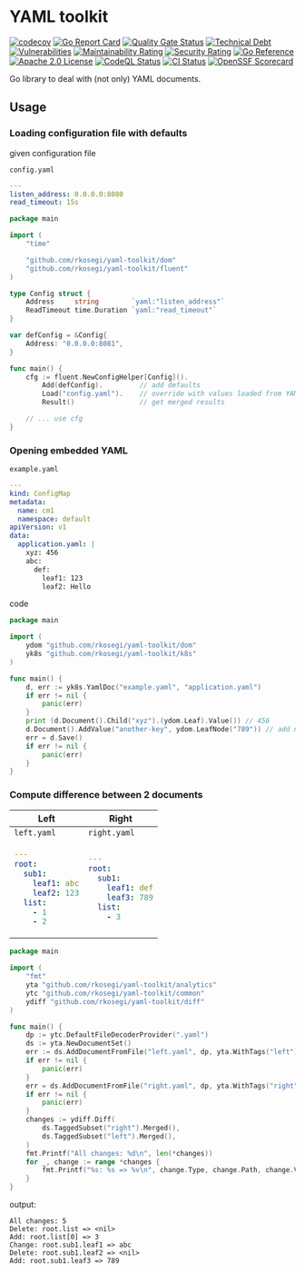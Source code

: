 # YAML toolkit

[![codecov](https://codecov.io/gh/rkosegi/yaml-toolkit/graph/badge.svg?token=BX0P2QQPR2)](https://codecov.io/gh/rkosegi/yaml-toolkit)
[![Go Report Card](https://goreportcard.com/badge/github.com/rkosegi/yaml-toolkit)](https://goreportcard.com/report/github.com/rkosegi/yaml-toolkit)
[![Quality Gate Status](https://sonarcloud.io/api/project_badges/measure?project=rkosegi_yaml-toolkit&metric=alert_status)](https://sonarcloud.io/summary/new_code?id=rkosegi_yaml-toolkit)
[![Technical Debt](https://sonarcloud.io/api/project_badges/measure?project=rkosegi_yaml-toolkit&metric=sqale_index)](https://sonarcloud.io/summary/new_code?id=rkosegi_yaml-toolkit)
[![Vulnerabilities](https://sonarcloud.io/api/project_badges/measure?project=rkosegi_yaml-toolkit&metric=vulnerabilities)](https://sonarcloud.io/summary/new_code?id=rkosegi_yaml-toolkit)
[![Maintainability Rating](https://sonarcloud.io/api/project_badges/measure?project=rkosegi_yaml-toolkit&metric=sqale_rating)](https://sonarcloud.io/summary/new_code?id=rkosegi_yaml-toolkit)
[![Security Rating](https://sonarcloud.io/api/project_badges/measure?project=rkosegi_yaml-toolkit&metric=security_rating)](https://sonarcloud.io/summary/new_code?id=rkosegi_yaml-toolkit)
[![Go Reference](https://pkg.go.dev/badge/github.com/rkosegi/yaml-toolkit.svg)](https://pkg.go.dev/github.com/rkosegi/yaml-toolkit)
[![Apache 2.0 License](https://badgen.net/static/license/Apache2.0/blue)](https://github.com/rkosegi/yaml-toolkit/blob/main/LICENSE)
[![CodeQL Status](https://github.com/rkosegi/yaml-toolkit/actions/workflows/codeql.yaml/badge.svg)](https://github.com/rkosegi/yaml-toolkit/security/code-scanning)
[![CI Status](https://github.com/rkosegi/yaml-toolkit/actions/workflows/ci.yaml/badge.svg)](https://github.com/rkosegi/yaml-toolkit/actions/workflows/ci.yaml)
[![OpenSSF Scorecard](https://api.scorecard.dev/projects/github.com/rkosegi/yaml-toolkit/badge)](https://scorecard.dev/viewer/?uri=github.com/rkosegi/yaml-toolkit)

Go library to deal with (not only) YAML documents.


## Usage

### Loading configuration file with defaults

given configuration file

`config.yaml`
```yaml
---
listen_address: 0.0.0.0:8080
read_timeout: 15s
```

```go
package main

import (
	"time"

	"github.com/rkosegi/yaml-toolkit/dom"
	"github.com/rkosegi/yaml-toolkit/fluent"
)

type Config struct {
	Address     string        `yaml:"listen_address"`
	ReadTimeout time.Duration `yaml:"read_timeout"`
}

var defConfig = &Config{
	Address: "0.0.0.0:8081",
}

func main() {
	cfg := fluent.NewConfigHelper[Config]().
		Add(defConfig).         // add defaults
		Load("config.yaml").    // override with values loaded from YAML document
		Result()                // get merged results

	// ... use cfg
}
```

### Opening embedded YAML

`example.yaml`
```yaml
---
kind: ConfigMap
metadata:
  name: cm1
  namespace: default
apiVersion: v1
data:
  application.yaml: |
    xyz: 456
    abc:
      def:
        leaf1: 123
        leaf2: Hello
```

code
```go
package main

import (
    ydom "github.com/rkosegi/yaml-toolkit/dom"
    yk8s "github.com/rkosegi/yaml-toolkit/k8s"
)

func main() {
	d, err := yk8s.YamlDoc("example.yaml", "application.yaml")
	if err != nil {
		panic(err)
	}
	print (d.Document().Child("xyz").(ydom.Leaf).Value()) // 456
	d.Document().AddValue("another-key", ydom.LeafNode("789")) // add new child node
	err = d.Save()
	if err != nil {
		panic(err)
	}
}
```

### Compute difference between 2 documents

<table>
<thead><tr><th>Left</th><th>Right</th></tr></thead>
<tbody>
<tr><td><code>left.yaml</code></td><td><code>right.yaml</code></td></tr>
<tr><td>

```yaml
---
root:
  sub1:
    leaf1: abc
    leaf2: 123
  list:
    - 1
    - 2
```
</td><td>

```yaml
---
root:
  sub1:
    leaf1: def
    leaf3: 789
  list:
    - 3
```
</td>
</tr>
</tbody>
</table>

```go
package main

import (
	"fmt"
	yta "github.com/rkosegi/yaml-toolkit/analytics"
	ytc "github.com/rkosegi/yaml-toolkit/common"
	ydiff "github.com/rkosegi/yaml-toolkit/diff"
)

func main() {
	dp := ytc.DefaultFileDecoderProvider(".yaml")
	ds := yta.NewDocumentSet()
	err := ds.AddDocumentFromFile("left.yaml", dp, yta.WithTags("left"))
	if err != nil {
		panic(err)
	}
	err = ds.AddDocumentFromFile("right.yaml", dp, yta.WithTags("right"))
	if err != nil {
		panic(err)
	}
	changes := ydiff.Diff(
		ds.TaggedSubset("right").Merged(),
		ds.TaggedSubset("left").Merged(),
	)
	fmt.Printf("All changes: %d\n", len(*changes))
	for _, change := range *changes {
		fmt.Printf("%s: %s => %v\n", change.Type, change.Path, change.Value)
	}
}
```

output:
```
All changes: 5
Delete: root.list => <nil>
Add: root.list[0] => 3
Change: root.sub1.leaf1 => abc
Delete: root.sub1.leaf2 => <nil>
Add: root.sub1.leaf3 => 789

```
